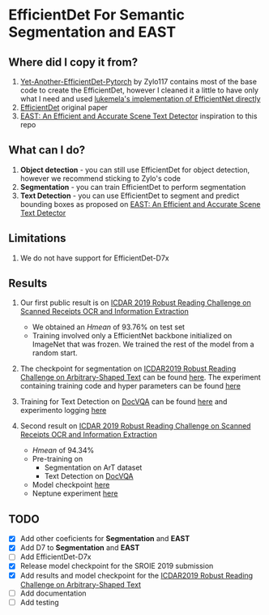 # EfficientDet For Semantic Segmentation and EAST

## Where did I copy it from?

1. [Yet-Another-EfficientDet-Pytorch](https://github.com/zylo117/Yet-Another-EfficientDet-Pytorch) by Zylo117 contains most of the base code to create the EfficientDet, however I cleaned it a little to have only what I need and used [lukemela's implementation of EfficientNet directly](https://github.com/lukemelas/EfficientNet-PyTorch)
1. [EfficientDet](https://arxiv.org/abs/1911.09070) original paper
1. [EAST: An Efficient and Accurate Scene Text Detector](https://arxiv.org/abs/1704.03155) inspiration to this repo

## What can I do?

1. **Object detection** - you can still use EfficientDet for object detection, however we recommend sticking to Zylo's code
1. **Segmentation** - you can train EfficientDet to perform segmentation
1. **Text Detection** - you can use EfficientDet to segment and predict bounding boxes as proposed on [EAST: An Efficient and Accurate Scene Text Detector](https://arxiv.org/abs/1704.03155)

## Limitations

1. We do not have support for EfficientDet-D7x

## Results

1. Our first public result is on [ICDAR 2019 Robust Reading Challenge on Scanned Receipts OCR and Information Extraction](https://rrc.cvc.uab.es/?ch=13)

   - We obtained an _Hmean_ of 93.76% on test set
   - Training involved only a EfficientNet backbone initialized on ImageNet that was frozen. We trained the rest of the model from a random start.

1. The checkpoint for segmentation on [ICDAR2019 Robust Reading Challenge on Arbitrary-Shaped Text](https://rrc.cvc.uab.es/?ch=14) can be found [here](https://drive.google.com/file/d/1DI8BpWiCFti_qyu0Dw2ebPUSM6ebSkCl/view?usp=sharing). The experiment containing training code and hyper parameters can be found [here](https://ui.neptune.ai/israelcamp/TextDetection/e/TD-18/charts)

1. Training for Text Detection on [DocVQA](https://rrc.cvc.uab.es/?ch=17) can be found [here](https://drive.google.com/file/d/1o31opQqa0r7poEQ_F5Wz2IXfXH6j09TS/view?usp=sharing) and experimento logging [here](https://ui.neptune.ai/israelcamp/TextDetection/e/TD-44/logs)

1. Second result on [ICDAR 2019 Robust Reading Challenge on Scanned Receipts OCR and Information Extraction](https://rrc.cvc.uab.es/?ch=13)
   - _Hmean_ of 94.34%
   - Pre-training on
     - Segmentation on ArT dataset
     - Text Detection on [DocVQA](https://rrc.cvc.uab.es/?ch=17)
   - Model checkpoint [here](https://drive.google.com/file/d/1lOOQtIp3vsjz0nYakF9Xh0ljzygOsOeo/view?usp=sharing)
   - Neptune experiment [here](https://ui.neptune.ai/israelcamp/TextDetection/e/TD-60/logs)

## TODO

- [x] Add other coeficients for **Segmentation** and **EAST**
- [x] Add D7 to **Segmentation** and **EAST**
- [ ] Add EfficientDet-D7x
- [x] Release model checkpoint for the SROIE 2019 submission
- [x] Add results and model checkpoint for the [ICDAR2019 Robust Reading Challenge on Arbitrary-Shaped Text](https://rrc.cvc.uab.es/?ch=14)
- [ ] Add documentation
- [ ] Add testing
